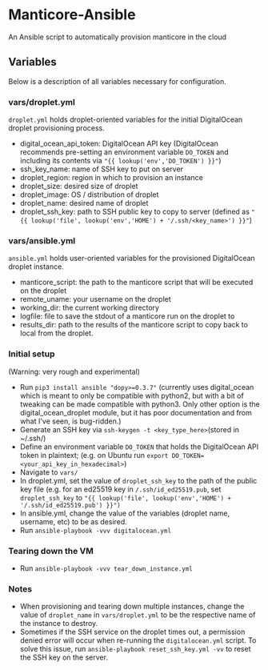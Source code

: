# Manticore-Ansible

An Ansible script to automatically provision manticore in the cloud

## Variables

Below is a description of all variables necessary for configuration.

### vars/droplet.yml

`droplet.yml` holds droplet-oriented variables for the initial DigitalOcean droplet provisioning process.

* digital_ocean_api_token: DigitalOcean API key (DigitalOcean recommends pre-setting an environment variable `DO_TOKEN` and including its contents via  `"{{ lookup('env','DO_TOKEN') }}"`)
* ssh_key_name: name of SSH key to put on server
* droplet_region: region in which to provision an instance
* droplet_size: desired size of droplet
* droplet_image: OS / distribution of droplet
* droplet_name: desired name of droplet
* droplet_ssh_key: path to SSH public key to copy to server (defined as `"{{ lookup('file', lookup('env','HOME') + '/.ssh/<key_name>') }}"`)

### vars/ansible.yml

`ansible.yml` holds user-oriented variables for the provisioned DigitalOcean droplet instance.

* manticore_script: the path to the manticore script that will be executed on the droplet
* remote_uname: your username on the droplet
* working_dir: the current working directory 
* logfile: file to save the stdout of a manticore run on the droplet to
* results_dir: path to the results of the manticore script to copy back to local from the droplet.



### Initial setup

(Warning: very rough and experimental)

* Run `pip3 install ansible "dopy>=0.3.7"` (currently uses digital_ocean which is meant to only be compatible with python2, but with a bit of tweaking can be made compatible with python3.  Only other option is the digital_ocean_droplet module, but it has poor documentation and from what I've seen, is bug-ridden.)
* Generate an SSH key via `ssh-keygen -t <key_type_here>`(stored in ~/.ssh/)
* Define an environment variable `DO_TOKEN` that holds the DigitalOcean API token in plaintext; (e.g. on Ubuntu run `export DO_TOKEN=<your_api_key_in_hexadecimal>`)
* Navigate to `vars/`
* In droplet.yml, set the value of `droplet_ssh_key` to the path of the public key file (e.g. for an ed25519 key in `/.ssh/id_ed25519.pub`, set `droplet_ssh_key` to `"{{ lookup('file', lookup('env','HOME') + '/.ssh/id_ed25519.pub') }}")`
* In ansible.yml, change the value of the variables (droplet name, username, etc) to be as desired.
* Run `ansible-playbook -vvv digitalocean.yml`

### Tearing down the VM
* Run `ansible-playbook -vvv tear_down_instance.yml`

### Notes

* When provisioning and tearing down multiple instances, change the value of `droplet_name` in `vars/droplet.yml` to be the respective name of the instance to destroy.
* Sometimes if the SSH service on the droplet times out, a permission denied error will occur when re-running the `digitalocean.yml` script.  To solve this issue, run `ansible-playbook reset_ssh_key.yml -vv` to reset the SSH key on the server.
